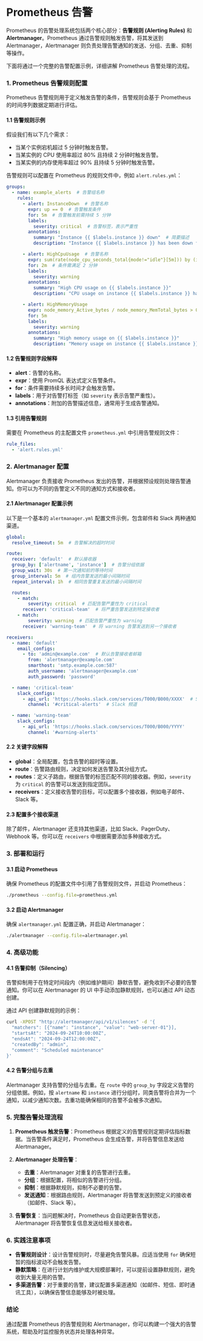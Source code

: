# Prometheus 告警

Prometheus 的告警处理系统包括两个核心部分：**告警规则 (Alerting Rules)** 和 **Alertmanager**。Prometheus 通过告警规则触发告警，将其发送到 Alertmanager，Alertmanager 则负责处理告警通知的发送、分组、去重、抑制等操作。

下面将通过一个完整的告警配置示例，详细讲解 Prometheus 告警处理的流程。

### 1. Prometheus 告警规则配置

Prometheus 告警规则用于定义触发告警的条件，告警规则会基于 Prometheus 的时间序列数据定期进行评估。

#### 1.1 告警规则示例

假设我们有以下几个需求：
- 当某个实例宕机超过 5 分钟时触发告警。
- 当某实例的 CPU 使用率超过 80% 且持续 2 分钟时触发告警。
- 当某实例的内存使用率超过 90% 且持续 5 分钟时触发告警。

告警规则可以配置在 Prometheus 的规则文件中，例如 `alert.rules.yml`：

```yaml
groups:
  - name: example_alerts  # 告警组名称
    rules:
      - alert: InstanceDown  # 告警名称
        expr: up == 0  # 告警触发条件
        for: 5m  # 告警触发前需持续 5 分钟
        labels:
          severity: critical  # 告警标签，表示严重性
        annotations:
          summary: "Instance {{ $labels.instance }} down"  # 简要描述
          description: "Instance {{ $labels.instance }} has been down for more than 5 minutes."  # 详细描述

      - alert: HighCpuUsage  # 告警名称
        expr: sum(rate(node_cpu_seconds_total{mode!="idle"}[5m])) by (instance) > 0.8  # 告警条件
        for: 2m  # 条件需满足 2 分钟
        labels:
          severity: warning
        annotations:
          summary: "High CPU usage on {{ $labels.instance }}"
          description: "CPU usage on instance {{ $labels.instance }} has been above 80% for more than 2 minutes."

      - alert: HighMemoryUsage
        expr: node_memory_Active_bytes / node_memory_MemTotal_bytes > 0.9  # 内存使用率超过 90%
        for: 5m
        labels:
          severity: warning
        annotations:
          summary: "High memory usage on {{ $labels.instance }}"
          description: "Memory usage on instance {{ $labels.instance }} has been above 90% for more than 5 minutes."
```

#### 1.2 告警规则字段解释
- **alert**：告警的名称。
- **expr**：使用 PromQL 表达式定义告警条件。
- **for**：条件需要持续多长时间才会触发告警。
- **labels**：用于对告警打标签（如 `severity` 表示告警严重性）。
- **annotations**：附加的告警描述信息，通常用于生成告警通知。

#### 1.3 引用告警规则

需要在 Prometheus 的主配置文件 `prometheus.yml` 中引用告警规则文件：

```yaml
rule_files:
  - 'alert.rules.yml'
```

### 2. Alertmanager 配置

Alertmanager 负责接收 Prometheus 发出的告警，并根据预设规则处理告警通知。你可以为不同的告警定义不同的通知方式和接收者。

#### 2.1 Alertmanager 配置示例

以下是一个基本的 `alertmanager.yml` 配置文件示例，包含邮件和 Slack 两种通知渠道。

```yaml
global:
  resolve_timeout: 5m  # 告警解决的超时时间

route:
  receiver: 'default'  # 默认接收器
  group_by: ['alertname', 'instance']  # 告警分组依据
  group_wait: 30s  # 第一次通知前的等待时间
  group_interval: 5m  # 组内告警发送的最小间隔时间
  repeat_interval: 1h  # 相同告警重复发送的最小间隔时间

  routes:
    - match:
        severity: critical  # 匹配告警严重性为 critical
      receiver: 'critical-team'  # 将严重告警发送到特定接收者
    - match:
        severity: warning  # 匹配告警严重性为 warning
      receiver: 'warning-team'  # 将 warning 告警发送到另一个接收者

receivers:
  - name: 'default'
    email_configs:
      - to: 'admin@example.com'  # 默认告警接收者邮箱
        from: 'alertmanager@example.com'
        smarthost: 'smtp.example.com:587'
        auth_username: 'alertmanager@example.com'
        auth_password: 'password'

  - name: 'critical-team'
    slack_configs:
      - api_url: 'https://hooks.slack.com/services/T000/B000/XXXX'  # Slack Webhook URL
        channel: '#critical-alerts'  # Slack 频道

  - name: 'warning-team'
    slack_configs:
      - api_url: 'https://hooks.slack.com/services/T000/B000/YYYY'
        channel: '#warning-alerts'
```

#### 2.2 关键字段解释
- **global**：全局配置，包含告警的超时等设置。
- **route**：告警路由规则，决定如何发送告警及其分组方式。
- **routes**：定义子路由，根据告警的标签匹配不同的接收器。例如，`severity` 为 `critical` 的告警可以发送到指定团队。
- **receivers**：定义接收告警的目标，可以配置多个接收器，例如电子邮件、Slack 等。

#### 2.3 配置多个接收渠道

除了邮件，Alertmanager 还支持其他渠道，比如 Slack、PagerDuty、Webhook 等。你可以在 `receivers` 中根据需要添加多种接收方式。

### 3. 部署和运行

#### 3.1 启动 Prometheus

确保 Prometheus 的配置文件中引用了告警规则文件，并启动 Prometheus：

```bash
./prometheus --config.file=prometheus.yml
```

#### 3.2 启动 Alertmanager

确保 `alertmanager.yml` 配置正确，并启动 Alertmanager：

```bash
./alertmanager --config.file=alertmanager.yml
```

### 4. 高级功能

#### 4.1 告警抑制（Silencing）

告警抑制用于在特定时间段内（例如维护期间）静默告警，避免收到不必要的告警通知。你可以在 Alertmanager 的 UI 中手动添加静默规则，也可以通过 API 动态创建。

通过 API 创建静默规则的示例：

```bash
curl -XPOST "http://alertmanager/api/v1/silences" -d '{
  "matchers": [{"name": "instance", "value": "web-server-01"}],
  "startsAt": "2024-09-24T10:00:00Z",
  "endsAt": "2024-09-24T12:00:00Z",
  "createdBy": "admin",
  "comment": "Scheduled maintenance"
}'
```

#### 4.2 告警分组与去重

Alertmanager 支持告警的分组与去重。在 `route` 中的 `group_by` 字段定义告警的分组依据。例如，按 `alertname` 和 `instance` 进行分组时，同类告警将合并为一个通知，以减少通知次数。去重功能确保相同的告警不会被多次通知。

### 5. 完整告警处理流程

1. **Prometheus 触发告警**：Prometheus 根据定义的告警规则定期评估指标数据。当告警条件满足时，Prometheus 会生成告警，并将告警信息发送给 Alertmanager。
   
2. **Alertmanager 处理告警**：
   - **去重**：Alertmanager 对重复的告警进行去重。
   - **分组**：根据配置，将相似的告警进行分组。
   - **抑制**：根据静默规则，抑制不必要的告警。
   - **发送通知**：根据路由规则，Alertmanager 将告警发送到预定义的接收者（如邮件、Slack 等）。

3. **告警恢复**：当问题解决时，Prometheus 会自动更新告警状态，Alertmanager 将告警恢复信息发送给相关接收者。

### 6. 实践注意事项
- **告警规则设计**：设计告警规则时，尽量避免告警风暴。应适当使用 `for` 确保短暂的指标波动不会触发告警。
- **静默策略**：在进行计划内维护或大规模部署时，可以提前设置静默规则，避免收到大量无用的告警。
- **多渠道告警**：对于重要的告警，建议配置多渠道通知（如邮件、短信、即时通讯工具），以确保告警信息能够及时被处理。

### 结论

通过配置 Prometheus 的告警规则和 Alertmanager，你可以构建一个强大的告警系统，帮助及时监控服务状态并处理各种异常。